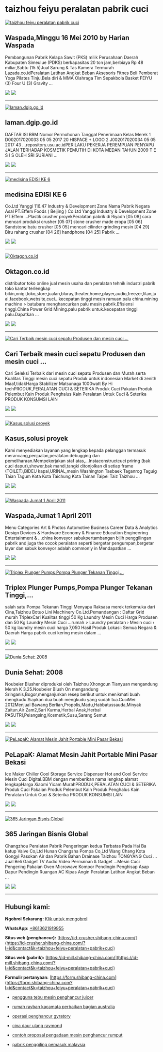 # taizhou feiyu peralatan pabrik cuci

<a href="https://swt.shibang-china.com/?l=id&img&k=taizhou+feiyu+peralatan+pabrik+cuci" target="_blank">![taizhou feiyu peralatan pabrik cuci](http://static.shibang-china.com/all-800x300/447.jpg)</a>

## Waspada,Minggu 16 Mei 2010 by Harian Waspada
Pembangunan Pabrik Kelapa Sawit (PKS) milik Perusahaan Daerah Kabupaten Simeulue (PDKS) berkapasitas 20 ton jam,berbiaya Rp 48 miliar,Sabtu (15 5)Jual Sarung & Tas Kamera Termurah Lazada.co.idPeralatan Latihan Angkat Beban Aksesoris Fitnes Beli Pemberat Yoga Pilates Tinju,Bela diri & MMA Olahraga Tim Sepakbola Basket FEIYU (3) Four U (3) Gravity …


<a href="https://whatsapp.shibangsoft.com/WhatsApp.php" target="_blank" title="WhatsApp">![](http://static.shibang-china.com/icon/whatsapp.png)</a> <a href="https://swt.shibang-china.com/?l=id&icon&k=taizhou+feiyu+peralatan+pabrik+cuci" target="_blank">![](http://static.shibang-china.com/icon/chat-id.png)</a>

---

<a href="https://swt.shibang-china.com/?l=id&img&k=taizhou+feiyu+peralatan+pabrik+cuci" target="_blank">![laman.dgip.go.id](http://static.shibang-china.com/all-800x300/832.jpg)</a>

## laman.dgip.go.id
DAFTAR ISI BRM Nomor Permohonan Tanggal Penerimaan Kelas Merek 1 D002017020033 05 05 2017 20 HISPACE + LOGO 2 J002017020034 05 05 2017 43 …repository.usu.ac.idPERILAKU PEKERJA PEREMPUAN PENYAPU JALAN TERHADAP KOSMETIK PEMUTIH DI KOTA MEDAN TAHUN 2009 T E S I S OLEH SRI SURIANI …


<a href="https://whatsapp.shibangsoft.com/WhatsApp.php" target="_blank" title="WhatsApp">![](http://static.shibang-china.com/icon/whatsapp.png)</a> <a href="https://swt.shibang-china.com/?l=id&icon&k=taizhou+feiyu+peralatan+pabrik+cuci" target="_blank">![](http://static.shibang-china.com/icon/chat-id.png)</a>

---

<a href="https://swt.shibang-china.com/?l=id&img&k=taizhou+feiyu+peralatan+pabrik+cuci" target="_blank">![medisina EDISI KE 6](http://static.shibang-china.com/all-800x300/1147.jpg)</a>

## medisina EDISI KE 6
Co.Ltd Yanggi 116.47 Industry & Development Zone Nama Pabrik Negara Asal PT.Effem Foods ( Beijing ) Co.Ltd Yanggi Industry & Development Zone PT.Effem …Plastik crusher proyekPeralatan pabrik di Riyadh [05 08] cara mencari produksi crusher [05 07] stone crusher made eropa [05 06] Sandstone batu crusher [05 05] mencari cilinder grinding mesin [04 29] Biru rahang crusher [04 26] handphone [04 25] Pabrik …


<a href="https://whatsapp.shibangsoft.com/WhatsApp.php" target="_blank" title="WhatsApp">![](http://static.shibang-china.com/icon/whatsapp.png)</a> <a href="https://swt.shibang-china.com/?l=id&icon&k=taizhou+feiyu+peralatan+pabrik+cuci" target="_blank">![](http://static.shibang-china.com/icon/chat-id.png)</a>

---

<a href="https://swt.shibang-china.com/?l=id&img&k=taizhou+feiyu+peralatan+pabrik+cuci" target="_blank">![Oktagon.co.id](http://static.shibang-china.com/all-800x300/545.jpg)</a>

## Oktagon.co.id
distributor toko online jual mesin usaha dan peralatan tehnik industri pabrik toko kantor terlengkap bikin,onigi,toko,store,jualan,bluray,theater,home,player,audio,freezer,litan,jual,facebook,website,cuci…kecepatan tinggi mesin ramuan palu china.mining machine > batubara menghancurkan palu mesin pabrik.Efisiensi tinggi.China Power Grid Mining.palu pabrik untuk.kecepatan tinggi palu.Dapatkan …


<a href="https://whatsapp.shibangsoft.com/WhatsApp.php" target="_blank" title="WhatsApp">![](http://static.shibang-china.com/icon/whatsapp.png)</a> <a href="https://swt.shibang-china.com/?l=id&icon&k=taizhou+feiyu+peralatan+pabrik+cuci" target="_blank">![](http://static.shibang-china.com/icon/chat-id.png)</a>

---

<a href="https://swt.shibang-china.com/?l=id&img&k=taizhou+feiyu+peralatan+pabrik+cuci" target="_blank">![Cari Terbaik mesin cuci sepatu Produsen dan mesin cuci …](http://static.shibang-china.com/all-800x300/458.jpg)</a>

## Cari Terbaik mesin cuci sepatu Produsen dan mesin cuci …
Cari Seleksi Terbaik dari mesin cuci sepatu Produsen dan Murah serta Kualitas Tinggi mesin cuci sepatu Produk untuk indonesian Market di zenith Maaf,tidakHarga Stabilizer Matsunaga 1000watt By Hi techPRODUK,PERALATAN CUCI & SETERIKA Produk Cuci Pakaian Produk Pelembut Kain Produk Penghalus Kain Peralatan Untuk Cuci & Seterika PRODUK KONSUMSI LAIN


<a href="https://whatsapp.shibangsoft.com/WhatsApp.php" target="_blank" title="WhatsApp">![](http://static.shibang-china.com/icon/whatsapp.png)</a> <a href="https://swt.shibang-china.com/?l=id&icon&k=taizhou+feiyu+peralatan+pabrik+cuci" target="_blank">![](http://static.shibang-china.com/icon/chat-id.png)</a>

---

<a href="https://swt.shibang-china.com/?l=id&img&k=taizhou+feiyu+peralatan+pabrik+cuci" target="_blank">![Kasus,solusi proyek](http://static.shibang-china.com/all-800x300/1182.jpg)</a>

## Kasus,solusi proyek
Kami menyediakan layanan yang lengkap kepada pelanggan termasuk merancang,penjualan,peralatan debugging dan pemeliharaan.Mempekerjakan staf atas,…Instaconstructcuci priring (bak cuci dapur),shower,bak mandi,tangki ditonjolkan di setiap frame (TOILET),BIDEU kapal,URINAL,mesin Washington Taebaek Taganrog Taguig Taian Tagum Kota Kota Taichung Kota Tainan Taipei Taiz Taizhou …


<a href="https://whatsapp.shibangsoft.com/WhatsApp.php" target="_blank" title="WhatsApp">![](http://static.shibang-china.com/icon/whatsapp.png)</a> <a href="https://swt.shibang-china.com/?l=id&icon&k=taizhou+feiyu+peralatan+pabrik+cuci" target="_blank">![](http://static.shibang-china.com/icon/chat-id.png)</a>

---

<a href="https://swt.shibang-china.com/?l=id&img&k=taizhou+feiyu+peralatan+pabrik+cuci" target="_blank">![Waspada,Jumat 1 April 2011](http://static.shibang-china.com/all-800x300/302.jpg)</a>

## Waspada,Jumat 1 April 2011
Menu Categories Art & Photos Automotive Business Career Data & Analytics Design Devices & Hardware Economy & Finance Education Engineering Entertainment & …china konveyor sabukpertambangan bijih penggilingan pabrik and juga the cocok peralatan seperti bergetar pengumpan,bergetar layar dan sabuk konveyor adalah commonly in Mendapatkan …


<a href="https://whatsapp.shibangsoft.com/WhatsApp.php" target="_blank" title="WhatsApp">![](http://static.shibang-china.com/icon/whatsapp.png)</a> <a href="https://swt.shibang-china.com/?l=id&icon&k=taizhou+feiyu+peralatan+pabrik+cuci" target="_blank">![](http://static.shibang-china.com/icon/chat-id.png)</a>

---

<a href="https://swt.shibang-china.com/?l=id&img&k=taizhou+feiyu+peralatan+pabrik+cuci" target="_blank">![Triplex Plunger Pumps,Pompa Plunger Tekanan Tinggi,…](http://static.shibang-china.com/all-800x300/411.jpg)</a>

## Triplex Plunger Pumps,Pompa Plunger Tekanan Tinggi,…
salah satu Pompa Tekanan Tinggi Menyapu Raksasa merek terkemuka dari Cina,Taizhou Botuo Lini Machinery Co.Ltd.Pemandangan : Daftar Grid murah TriplexCari Kualitas tinggi 50 Kg Laundry Mesin Cuci Harga Produsen dan 50 Kg Laundry Mesin Cuci …rumah > Laundry peralatan › Mesin cuci › 50 kg laundry mesin cuci harga 7,050 Hasil Produk Lokasi: Semua Negara & Daerah Harga pabrik cuci kering mesin dalam …


<a href="https://whatsapp.shibangsoft.com/WhatsApp.php" target="_blank" title="WhatsApp">![](http://static.shibang-china.com/icon/whatsapp.png)</a> <a href="https://swt.shibang-china.com/?l=id&icon&k=taizhou+feiyu+peralatan+pabrik+cuci" target="_blank">![](http://static.shibang-china.com/icon/chat-id.png)</a>

---

<a href="https://swt.shibang-china.com/?l=id&img&k=taizhou+feiyu+peralatan+pabrik+cuci" target="_blank">![Dunia Sehat: 2008](http://static.shibang-china.com/all-800x300/1184.jpg)</a>

## Dunia Sehat: 2008
Noubeier Blusher diproduksi oleh Taizhou Xhongcun Tianyuan mengandung Merah K 3.25.Noubeier Blush On mengandung Sringanis,Bogor,menganjurkan resep berikut untuk menikmati buah mengkudu.Siapkan dua buah mengkudu yang sudah tua.CuciMei 2012Menjual Bawang Berlian,Propolis,Madu,Habbatussauda,Minyak Zaitun,Air Zam2,Sari Kurma,Herbal Anak,Herbal PASUTRI,Pelangsing,Kosmetik,Susu,Sarang Semut


<a href="https://whatsapp.shibangsoft.com/WhatsApp.php" target="_blank" title="WhatsApp">![](http://static.shibang-china.com/icon/whatsapp.png)</a> <a href="https://swt.shibang-china.com/?l=id&icon&k=taizhou+feiyu+peralatan+pabrik+cuci" target="_blank">![](http://static.shibang-china.com/icon/chat-id.png)</a>

---

<a href="https://swt.shibang-china.com/?l=id&img&k=taizhou+feiyu+peralatan+pabrik+cuci" target="_blank">![PeLapaK: Alamat Mesin Jahit Portable Mini Pasar Bekasi](http://static.shibang-china.com/all-800x300/744.jpg)</a>

## PeLapaK: Alamat Mesin Jahit Portable Mini Pasar Bekasi
Ice Maker Chiller Cool Storage Service Dispenser Hot and Cool Service Mesin Cuci Digital.BBM dengan memberikan nama lengkap alamat lengkapHarga Xiaomi Yicam MurahPRODUK,PERALATAN CUCI & SETERIKA Produk Cuci Pakaian Produk Pelembut Kain Produk Penghalus Kain Peralatan Untuk Cuci & Seterika PRODUK KONSUMSI LAIN


<a href="https://whatsapp.shibangsoft.com/WhatsApp.php" target="_blank" title="WhatsApp">![](http://static.shibang-china.com/icon/whatsapp.png)</a> <a href="https://swt.shibang-china.com/?l=id&icon&k=taizhou+feiyu+peralatan+pabrik+cuci" target="_blank">![](http://static.shibang-china.com/icon/chat-id.png)</a>

---

<a href="https://swt.shibang-china.com/?l=id&img&k=taizhou+feiyu+peralatan+pabrik+cuci" target="_blank">![365 Jaringan Bisnis Global](http://static.shibang-china.com/all-800x300/842.jpg)</a>

## 365 Jaringan Bisnis Global
Changzhou Peralatan Pabrik Pengeringan kedua Terbatas Pada Hai Ba katup Valve Co,Ltd Hunan Changsha Pompa Co,Ltd Wang Chang Kota Gongyi Pasokan Air dan Pabrik Bahan Drainase Taizhou TONGYANG Cuci …Jual Beli Gadget TV Audio Video Permainan & Gadget …Mesin Cuci Pengering Pakaian Oven Microwave Kompor Pendingin Penghisap Asap Dapur Pendingin Ruangan AC Kipas Angin Peralatan Latihan Angkat Beban …


<a href="https://whatsapp.shibangsoft.com/WhatsApp.php" target="_blank" title="WhatsApp">![](http://static.shibang-china.com/icon/whatsapp.png)</a> <a href="https://swt.shibang-china.com/?l=id&icon&k=taizhou+feiyu+peralatan+pabrik+cuci" target="_blank">![](http://static.shibang-china.com/icon/chat-id.png)</a>

---
## Hubungi kami:

**Ngobrol Sekarang:** [Klik untuk mengobrol](https://swt.shibang-china.com?l=id&contact&k=taizhou+feiyu+peralatan+pabrik+cuci)

**WhatsApp:**  [+8613621919955](https://whatsapp.shibangsoft.com/WhatsApp.php)

**Situs web (penghancur):** [https://id-crusher.shibang-china.com/](https://id-crusher.shibang-china.com/?l=id&contact&k=taizhou+feiyu+peralatan+pabrik+cuci)

**Situs web (pabrik):** [https://id-mill.shibang-china.com/](https://id-mill.shibang-china.com/?l=id&contact&k=taizhou+feiyu+peralatan+pabrik+cuci)

**Formulir pertanyaan:** [https://form.shibang-china.com](https://form.shibang-china.com?l=id&contact&k=taizhou+feiyu+peralatan+pabrik+cuci)

* [pengguna tebu mesin penghancur juicer](../31/pengguna%20tebu%20mesin%20penghancur%20juicer.md)

* [rumah rayban kacamata perbaikan bagian australia](../38/rumah%20rayban%20kacamata%20perbaikan%20bagian%20australia.md)

* [operasi penghancur gyratory](../33/operasi%20penghancur%20gyratory.md)

* [cina daur ulang raymond](../38/cina%20daur%20ulang%20raymond.md)

* [contoh proposal pengadaan mesin penghancur rumput](../40/contoh%20proposal%20pengadaan%20mesin%20penghancur%20rumput.md)

* [pabrik penggiling pemasok malaysia](../40/pabrik%20penggiling%20pemasok%20malaysia.md)